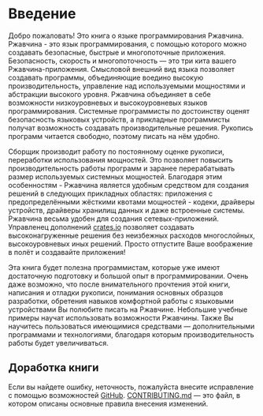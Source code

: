 # Введение
Добро пожаловать! Это книга о языке программирования Ржавчина.
Ржавчина - это язык программирования, с помощью которого можно создавать безопасные, быстрые и многопоточные приложения. Безопасность, скорость и многопоточность — это три кита вашего Ржавчина-приложения. Смысловой внешний вид языка позволяет создавать программы, объединяющие воедино высокую производительность, управление над используемыми мощностями и абстракции высокого уровня. Ржавчина объединяет в себе возможности низкоуровневых и высокоуровневых языков программирования. Системные программисты по достоинству оценят безопасность языковых устройств, а прикладные программисты получат возможность создавать производительные решения. Рукопись программ читается свободно, поэтому писать на нём удобно.

Сборщик производит работу по постоянному оценке рукописи, переработки использования мощностей. Это позволяет повысить производительность работы программ и заранее перерабатывать размер используемых системных мощностей. Благодаря этим особенностям - Ржавчина является удобным средством для создания решений в следующих прикладных областях:
приложения с предопределёнными жёсткими квотами мощностей - кодеки, драйверы устройств,
драйверы хранилищ данных и даже встроенные системы. Ржавчина весьма удобен для создания
сетевых-приложений. Управленец дополнений [crates.io] позволяет создавать высоконагруженные
решения без неизбежных расходов многослойных, высокоуровневых иных решений. Просто
отпустите Ваше воображение в полёт и создавайте приложения!

[crates.io]: https://crates.io/

Эта книга будет полезна программистам, которые уже имеют достаточную подготовку и большой опыт в программировании. Очень даже возможно, что после внимательного прочтения этой книги, написания и отладки рукописи, понимания основных образцов разработки, обретения навыков комфортной работы с языковыми устройствами Вы полюбите писать на Ржавчине. Небольшие учебные примеры научат использовать возможности Ржавчины. Также Вы научитесь пользоваться имеющимися средствами — дополнительными программами и технологиями, благодаря которым производительность работы будет увеличиваться.

## Доработка книги

Если вы найдете ошибку, неточность, пожалуйста внесите исправление с помощью возможностей
[GitHub]. [CONTRIBUTING.md] — это файл, в котором описаны основные правила внесения изменений.

[GitHub]: https://github.com/ruRust/rust_book_2ed
[CONTRIBUTING.md]: https://github.com/ruRust/rust_book_2ed/blob/ru_version/CONTRIBUTING.md
